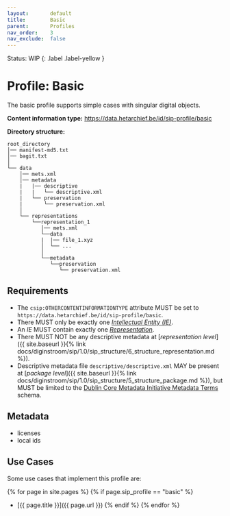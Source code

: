 ```yaml
---
layout:       default
title:        Basic
parent:       Profiles
nav_order:    3
nav_exclude:  false
---
```

Status: WIP
{: .label .label-yellow }
# Profile: Basic 

The basic profile supports simple cases with singular digital objects.

**Content information type:** <https://data.hetarchief.be/id/sip-profile/basic>

**Directory structure:**

```plaintext
root_directory
│── manifest-md5.txt
│── bagit.txt
│
└── data
    │── mets.xml
    │── metadata
    |   |── descriptive
    |   |   └── descriptive.xml
    |   └── preservation
    |       └── preservation.xml
    │
    └── representations
        └──representation_1
           │── mets.xml
           └──data
           |  |── file_1.xyz
           │  └── ...
           │
           └──metadata
              └──preservation
                 └── preservation.xml
```


## Requirements

- The `csip:OTHERCONTENTINFORMATIONTYPE` attribute MUST be set to `https://data.hetarchief.be/id/sip-profile/basic`.
- There MUST only be exactly one [_Intellectual Entity (IE)_](#dfn-ie).
- An _IE_ MUST contain exactly one [_Representation_](#dfn-ie).
- There MUST NOT be any descriptive metadata at [_representation level_]({{ site.baseurl }}{% link docs/diginstroom/sip/1.0/sip_structure/6_structure_representation.md %}). 
- Descriptive metadata file `descriptive/descriptive.xml` MAY be present at [_package level_]({{ site.baseurl }}{% link docs/diginstroom/sip/1.0/sip_structure/5_structure_package.md %}), but MUST be limited to the [Dublin Core Metadata Initiative Metadata Terms](https://www.dublincore.org/specifications/dublin-core/dcmi-terms/) schema.


## Metadata

- licenses
- local ids

## Use Cases

Some use cases that implement this profile are:

{% for page in site.pages %}
   {% if page.sip_profile == "basic" %}
   - [{{ page.title }}]({{ page.url }})
   {% endif %}   <!-- resource-p -->
{% endfor %}  <!-- page -->


 